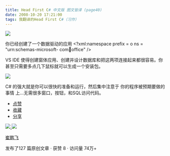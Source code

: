 ```yaml
---
title: Head First C# 中文版 图文皆译 (page40)
date: 2008-10-20 17:21:00
tags: 我翻译的Head First C#（习作）
---
```

![](https://p-blog.csdn.net/images/p_blog_csdn_net/cuipengfei1/EntryImages/20081020/%E6%88%AA%E5%9B%BE01633601200950156250.jpg)

你已经创建了一个数据驱动的应用  <?xml:namespace prefix = o ns = "urn:schemas-microsoft-
com:office:office" />

VS IDE  使得创建窗体应用、创建并设计数据库和把这两项连接起来都很容易。你甚至只需要多点几下鼠标就可以生成一个安装包。

![](https://p-blog.csdn.net/images/p_blog_csdn_net/cuipengfei1/EntryImages/20081020/%E6%88%AA%E5%9B%BE02633601200950468750.jpg)

C#  的强大就是你可以很快的准备和运行，然后集中注意于  你的程序被预期要做的事情  上...无需很多窗口，按钮，和SQL访问代码。

  * [ 点赞  ](javascript:;)
  * [ 收藏  ](javascript:;)
  * [ 分享 ](javascript:;)

[ ![](https://profile.csdnimg.cn/5/2/5/3_cuipengfei1)
![](https://g.csdnimg.cn/static/user-reg-year/1x/11.png)
](https://blog.csdn.net/cuipengfei1)

[ 崔鹏飞 ](https://blog.csdn.net/cuipengfei1)

发布了127 篇原创文章  ·  获赞 8  ·  访问量 74万+

